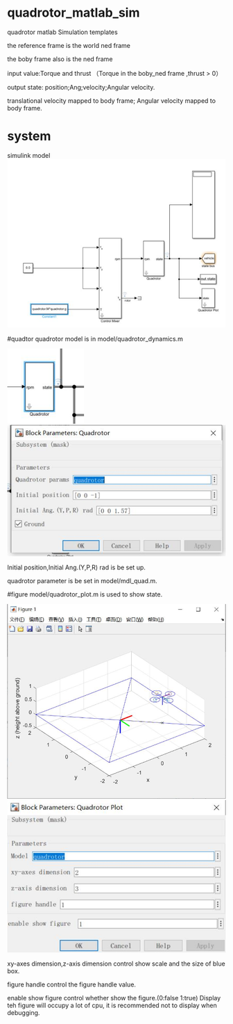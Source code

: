 # quadrotor_matlab_sim
quadrotor matlab Simulation templates

the reference frame is the world ned frame

the boby frame also is the ned frame

input value:Torque and thrust （Torque in the boby_ned frame ,thrust > 0）

output state: position;Ang;velocity;Angular velocity.

translational velocity mapped to body frame;
Angular velocity mapped to body frame.
# system
simulink model
![](fig/sys.jpg)

#quadtor
quadrotor model is in model/quadrotor_dynamics.m

![](fig/quadrotor.jpg)
![](fig/quadrotor_mask.jpg)

Initial position,Initial Ang.(Y,P,R) rad is be set up.

quadrotor parameter is be set in model/mdl_quad.m.


#figure
 model/quadrotor_plot.m is used  to  show state.

![](fig/show_state.jpg)
![](fig/show_state_mask.jpg)

xy-axes dimension,z-axis dimension  control show scale and the size of blue box.

figure handle control the figure handle value.

enable show figure control whether show the figure.(0:false 1:true) Display teh figure will occupy a lot of cpu,
it is recommended not to display when debugging. 


